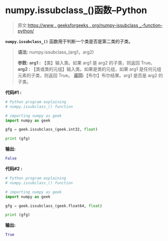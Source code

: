 # numpy.issubclass_()函数–Python

> 原文:[https://www . geeksforgeeks . org/numpy-issubclass _-function-python/](https://www.geeksforgeeks.org/numpy-issubclass_-function-python/)

**`numpy.issubclass_()`** 函数用于判断一个类是否是第二类的子类。

> **语法:** numpy.issubclass_(arg1，arg2)
> 
> **参数:**
> **arg1 :** 【类】输入类。如果 arg1 是 arg2 的子类，则返回 True。
> **arg2 :** 【类或类的元组】输入类。如果是类的元组，如果 arg1 是任何元组元素的子类，则返回 True。
> **返回:**【布尔】布尔结果。arg1 是否是 arg2 的子类。

**代码#1 :**

```py
# Python program explaining
# numpy.issubclass_() function

# importing numpy as geek 
import numpy as geek 

gfg = geek.issubclass_(geek.int32, float)

print (gfg)
```

**输出:**

```py
False

```

**代码#2 :**

```py
# Python program explaining
# numpy.issubclass_() function

# importing numpy as geek 
import numpy as geek 

gfg = geek.issubclass_(geek.float64, float)

print (gfg)
```

**输出:**

```py
True

```